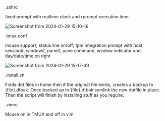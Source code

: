 .zshrc

fixed prompt with realtime clock and rprompt execution time

![Screenshot from 2024-01-29 15-10-16](https://github.com/XenBuddha/dotfiles/assets/24990580/7ed11369-536e-4dca-a1a3-bd215e54fca0)

.tmux.conf

mouse support; status line on/off; tpm integration
prompt with host, session#, window#, pane#, pane command, window indicator and day/date/time on right 

![Screenshot from 2024-01-29 15-17-39](https://github.com/XenBuddha/dotfiles/assets/24990580/8d7b38ec-be00-4c30-8893-a6f206b34543)

.install.sh

Finds dot files in home then if the original file exists, creates a backup to {file}.dtbak.
 Once backed up to {file}.dtbak symlink the new dotfile in place.  Then the script will finish by installing stuff as you require.

 .vimrc

 Mouse on in TMUX and off in vim
